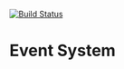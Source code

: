[![Build Status](https://jenkins.pestbin.de/buildStatus/icon?job=ttEvent)](https://jenkins.pestbin.de/job/ttEvent/)
# Event System
